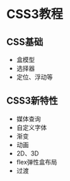 # CSS3教程

## CSS基础
- 盒模型
- 选择器
- 定位、浮动等

## CSS3新特性
- 媒体查询
- 自定义字体
- 渐变
- 动画
- 2D、3D
- flex弹性盒布局
- 过渡
